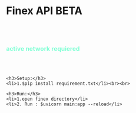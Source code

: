 <h1>Finex API BETA</h1><br><br>

<h3 style="color: aquamarine;"> active network requiered</h3><br><br>

<div>

    <h3>Setup:</h3>
    <li>1.$pip install requirement.txt</li><br><br>

    <h3>Run:</h3>
    <li>1.open finex directory</li>
    <li>2. Run : $uvicorn main:app --reload</li>

</div>
